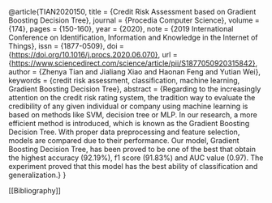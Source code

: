 @article{TIAN2020150,
title = {Credit Risk Assessment based on Gradient Boosting Decision Tree},
journal = {Procedia Computer Science},
volume = {174},
pages = {150-160},
year = {2020},
note = {2019 International Conference on Identification, Information and Knowledge in the Internet of Things},
issn = {1877-0509},
doi = {https://doi.org/10.1016/j.procs.2020.06.070},
url = {https://www.sciencedirect.com/science/article/pii/S1877050920315842},
author = {Zhenya Tian and Jialiang Xiao and Haonan Feng and Yutian Wei},
keywords = {credit risk assessment, classification, machine learning, Gradient Boosting Decision Tree},
abstract = {Regarding to the increasingly attention on the credit risk rating system, the tradition way to evaluate the credibility of any given individual or company using machine learning is based on methods like SVM, decision tree or MLP. In our research, a more efficient method is introduced, which is known as the Gradient Boosting Decision Tree. With proper data preprocessing and feature selection, models are compared due to their performance. Our model, Gradient Boosting Decision Tree, has been proved to be one of the best that obtain the highest accuracy (92.19%), f1 score (91.83%) and AUC value (0.97). The experiment proved that this model has the best ability of classification and generalization.}
}

[[Bibliography]]